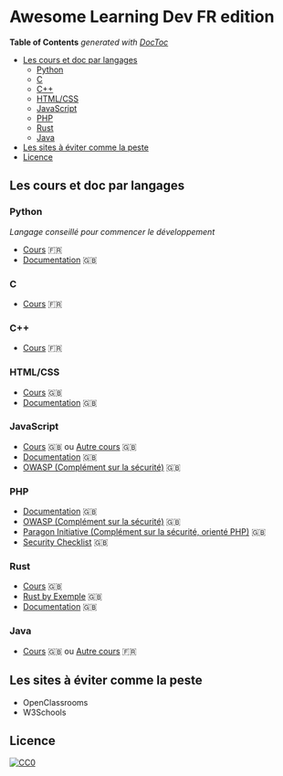 # Awesome Learning Dev FR edition

<!-- START doctoc generated TOC please keep comment here to allow auto update -->
<!-- DON'T EDIT THIS SECTION, INSTEAD RE-RUN doctoc TO UPDATE -->
**Table of Contents**  *generated with [DocToc](https://github.com/thlorenz/doctoc)*

- [Les cours et doc par langages](#les-cours-et-doc-par-langages)
  - [Python](#python)
  - [C](#c)
  - [C++](#c)
  - [HTML/CSS](#htmlcss)
  - [JavaScript](#javascript)
  - [PHP](#php)
  - [Rust](#rust)
  - [Java](#java)
- [Les sites à éviter comme la peste](#les-sites-%C3%A0-%C3%A9viter-comme-la-peste)
- [Licence](#licence)

<!-- END doctoc generated TOC please keep comment here to allow auto update -->

## Les cours et doc par langages

### Python

*Langage conseillé pour commencer le développement*

* [Cours](https://inforef.be/swi/download/apprendre_python3_5.pdf) 🇫🇷
* [Documentation](https://docs.python.org/3/) 🇬🇧

### C

* [Cours](https://zestedesavoir.com/tutoriels/755/le-langage-c-1/) 🇫🇷

### C++

* [Cours](http://guillaume.belz.free.fr/doku.php?id=programmez_avec_le_langage_c) 🇫🇷

### HTML/CSS

* [Cours](https://marksheet.io/) 🇬🇧
* [Documentation](https://developer.mozilla.org/en-US/) 🇬🇧

### JavaScript

* [Cours](https://eloquentjavascript.net/) 🇬🇧 ou [Autre cours](https://javascript.info/) 🇬🇧
* [Documentation](https://developer.mozilla.org/en-US/) 🇬🇧
* [OWASP (Complément sur la sécurité)](https://www.owasp.org/index.php/Main_Page) 🇬🇧

### PHP

* [Documentation](https://secure.php.net/) 🇬🇧
* [OWASP (Complément sur la sécurité)](https://www.owasp.org/index.php/Main_Page) 🇬🇧
* [Paragon Initiative (Complément sur la sécurité, orienté PHP)](https://paragonie.com/) 🇬🇧
* [Security Checklist](https://www.sqreen.io/checklists/php-security-checklist) 🇬🇧

### Rust

* [Cours](https://doc.rust-lang.org/stable/book/2018-edition/index.html) 🇬🇧
* [Rust by Exemple](https://doc.rust-lang.org/stable/rust-by-example/) 🇬🇧
* [Documentation](https://doc.rust-lang.org/std/index.html) 🇬🇧

### Java

* [Cours](http://java2s.com/) 🇬🇧 ou [Autre cours](https://www.jmdoudoux.fr/java/dej/indexavecframes.htm) 🇫🇷

## Les sites à éviter comme la peste

* OpenClassrooms
* W3Schools

## Licence

[![CC0](http://mirrors.creativecommons.org/presskit/buttons/88x31/svg/cc-zero.svg)](https://creativecommons.org/publicdomain/zero/1.0/)

